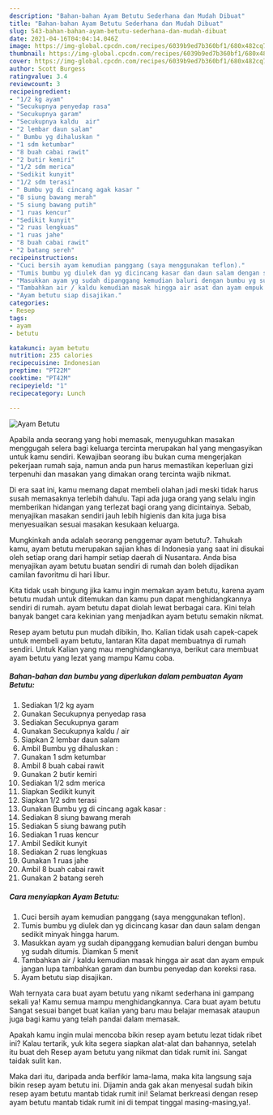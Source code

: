 ```yaml
---
description: "Bahan-bahan Ayam Betutu Sederhana dan Mudah Dibuat"
title: "Bahan-bahan Ayam Betutu Sederhana dan Mudah Dibuat"
slug: 543-bahan-bahan-ayam-betutu-sederhana-dan-mudah-dibuat
date: 2021-04-16T04:04:14.046Z
image: https://img-global.cpcdn.com/recipes/6039b9ed7b360bf1/680x482cq70/ayam-betutu-foto-resep-utama.jpg
thumbnail: https://img-global.cpcdn.com/recipes/6039b9ed7b360bf1/680x482cq70/ayam-betutu-foto-resep-utama.jpg
cover: https://img-global.cpcdn.com/recipes/6039b9ed7b360bf1/680x482cq70/ayam-betutu-foto-resep-utama.jpg
author: Scott Burgess
ratingvalue: 3.4
reviewcount: 3
recipeingredient:
- "1/2 kg ayam"
- "Secukupnya penyedap rasa"
- "Secukupnya garam"
- "Secukupnya kaldu  air"
- "2 lembar daun salam"
- " Bumbu yg dihaluskan "
- "1 sdm ketumbar"
- "8 buah cabai rawit"
- "2 butir kemiri"
- "1/2 sdm merica"
- "Sedikit kunyit"
- "1/2 sdm terasi"
- " Bumbu yg di cincang agak kasar "
- "8 siung bawang merah"
- "5 siung bawang putih"
- "1 ruas kencur"
- "Sedikit kunyit"
- "2 ruas lengkuas"
- "1 ruas jahe"
- "8 buah cabai rawit"
- "2 batang sereh"
recipeinstructions:
- "Cuci bersih ayam kemudian panggang (saya menggunakan teflon)."
- "Tumis bumbu yg diulek dan yg dicincang kasar dan daun salam dengan sedikit minyak hingga harum."
- "Masukkan ayam yg sudah dipanggang kemudian baluri dengan bumbu yg sudah ditumis. Diamkan 5 menit"
- "Tambahkan air / kaldu kemudian masak hingga air asat dan ayam empuk jangan lupa tambahkan garam dan bumbu penyedap dan koreksi rasa."
- "Ayam betutu siap disajikan."
categories:
- Resep
tags:
- ayam
- betutu

katakunci: ayam betutu 
nutrition: 235 calories
recipecuisine: Indonesian
preptime: "PT22M"
cooktime: "PT42M"
recipeyield: "1"
recipecategory: Lunch

---
```



![Ayam Betutu](https://img-global.cpcdn.com/recipes/6039b9ed7b360bf1/680x482cq70/ayam-betutu-foto-resep-utama.jpg)

Apabila anda seorang yang hobi memasak, menyuguhkan masakan menggugah selera bagi keluarga tercinta merupakan hal yang mengasyikan untuk kamu sendiri. Kewajiban seorang ibu bukan cuma mengerjakan pekerjaan rumah saja, namun anda pun harus memastikan keperluan gizi terpenuhi dan masakan yang dimakan orang tercinta wajib nikmat.

Di era  saat ini, kamu memang dapat membeli olahan jadi meski tidak harus susah memasaknya terlebih dahulu. Tapi ada juga orang yang selalu ingin memberikan hidangan yang terlezat bagi orang yang dicintainya. Sebab, menyajikan masakan sendiri jauh lebih higienis dan kita juga bisa menyesuaikan sesuai masakan kesukaan keluarga. 



Mungkinkah anda adalah seorang penggemar ayam betutu?. Tahukah kamu, ayam betutu merupakan sajian khas di Indonesia yang saat ini disukai oleh setiap orang dari hampir setiap daerah di Nusantara. Anda bisa menyajikan ayam betutu buatan sendiri di rumah dan boleh dijadikan camilan favoritmu di hari libur.

Kita tidak usah bingung jika kamu ingin memakan ayam betutu, karena ayam betutu mudah untuk ditemukan dan kamu pun dapat menghidangkannya sendiri di rumah. ayam betutu dapat diolah lewat berbagai cara. Kini telah banyak banget cara kekinian yang menjadikan ayam betutu semakin nikmat.

Resep ayam betutu pun mudah dibikin, lho. Kalian tidak usah capek-capek untuk membeli ayam betutu, lantaran Kita dapat membuatnya di rumah sendiri. Untuk Kalian yang mau menghidangkannya, berikut cara membuat ayam betutu yang lezat yang mampu Kamu coba.

<!--inarticleads1-->

##### Bahan-bahan dan bumbu yang diperlukan dalam pembuatan Ayam Betutu:

1. Sediakan 1/2 kg ayam
1. Gunakan Secukupnya penyedap rasa
1. Sediakan Secukupnya garam
1. Gunakan Secukupnya kaldu / air
1. Siapkan 2 lembar daun salam
1. Ambil  Bumbu yg dihaluskan :
1. Gunakan 1 sdm ketumbar
1. Ambil 8 buah cabai rawit
1. Gunakan 2 butir kemiri
1. Sediakan 1/2 sdm merica
1. Siapkan Sedikit kunyit
1. Siapkan 1/2 sdm terasi
1. Gunakan  Bumbu yg di cincang agak kasar :
1. Sediakan 8 siung bawang merah
1. Sediakan 5 siung bawang putih
1. Sediakan 1 ruas kencur
1. Ambil Sedikit kunyit
1. Sediakan 2 ruas lengkuas
1. Gunakan 1 ruas jahe
1. Ambil 8 buah cabai rawit
1. Gunakan 2 batang sereh




<!--inarticleads2-->

##### Cara menyiapkan Ayam Betutu:

1. Cuci bersih ayam kemudian panggang (saya menggunakan teflon).
1. Tumis bumbu yg diulek dan yg dicincang kasar dan daun salam dengan sedikit minyak hingga harum.
1. Masukkan ayam yg sudah dipanggang kemudian baluri dengan bumbu yg sudah ditumis. Diamkan 5 menit
1. Tambahkan air / kaldu kemudian masak hingga air asat dan ayam empuk jangan lupa tambahkan garam dan bumbu penyedap dan koreksi rasa.
1. Ayam betutu siap disajikan.




Wah ternyata cara buat ayam betutu yang nikamt sederhana ini gampang sekali ya! Kamu semua mampu menghidangkannya. Cara buat ayam betutu Sangat sesuai banget buat kalian yang baru mau belajar memasak ataupun juga bagi kamu yang telah pandai dalam memasak.

Apakah kamu ingin mulai mencoba bikin resep ayam betutu lezat tidak ribet ini? Kalau tertarik, yuk kita segera siapkan alat-alat dan bahannya, setelah itu buat deh Resep ayam betutu yang nikmat dan tidak rumit ini. Sangat taidak sulit kan. 

Maka dari itu, daripada anda berfikir lama-lama, maka kita langsung saja bikin resep ayam betutu ini. Dijamin anda gak akan menyesal sudah bikin resep ayam betutu mantab tidak rumit ini! Selamat berkreasi dengan resep ayam betutu mantab tidak rumit ini di tempat tinggal masing-masing,ya!.

